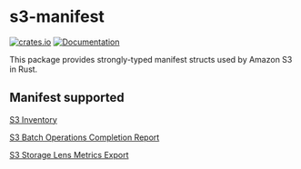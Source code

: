 # s3-manifest

[![crates.io][crate-image]][crate-link]
[![Documentation][docs-image]][docs-link]

This package provides strongly-typed manifest structs used by Amazon S3 in Rust.

## Manifest supported

[S3 Inventory](https://docs.aws.amazon.com/AmazonS3/latest/userguide/storage-inventory-location.html)

[S3 Batch Operations Completion Report](https://docs.aws.amazon.com/AmazonS3/latest/userguide/batch-ops-examples-reports.html)

[S3 Storage Lens Metrics Export](https://docs.aws.amazon.com/AmazonS3/latest/userguide/storage_lens_whatis_metrics_export_manifest.html)

[//]: # 'badges'
[crate-image]: https://img.shields.io/crates/v/s3_manifest.svg
[crate-link]: https://crates.io/crates/s3_manifest
[docs-image]: https://img.shields.io/docsrs/s3-manifest
[docs-link]: https://docs.rs/s3-manifest
